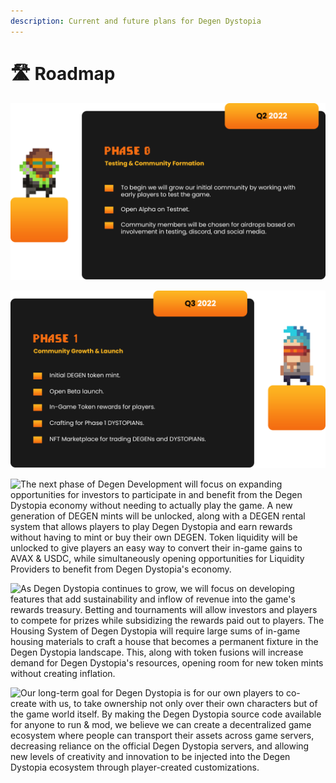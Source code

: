 ```yaml
---
description: Current and future plans for Degen Dystopia
---
```


# 🛣 Roadmap

![At Degen Dystopia, we believe in developing, testing, and delivering a quality product first and foremost to our audience. We will therefore extensively test Degen Dystopia's gameplay and smart contracts prior to release. Community members who contribute time and energy to help us develop and test will be prioritized for the issuance of early-adopter incentives, which most projects usually reserve for pump-and-dump "presales".](.gitbook/assets/0.png)

![The initial launch of Degen Dystopia on Avalanche mainnet will give early players the opportunity to begin leveling up their DEGENs, collecting rewards, and forming alliances. From this activity, the on-chain player-run economy will be born. Liquidity for in-game token rewards will remain locked during this phase, giving players the opportunity to accumulate ahead of whales and investors. Don't worry, investors, you will get your chance in Phase 2.      ](.gitbook/assets/1.png)

![The next phase of Degen Development will focus on expanding opportunities for investors to participate in and benefit from the Degen Dystopia economy without needing to actually play the game. A new generation of DEGEN mints will be unlocked, along with a DEGEN rental system that allows players to play Degen Dystopia and earn rewards without having to mint or buy their own DEGEN. Token liquidity will be unlocked to give players an easy way to convert their in-game gains to AVAX & USDC, while simultaneously opening opportunities for Liquidity Providers to benefit from Degen Dystopia's economy.](<.gitbook/assets/2 (1).png>)

![As Degen Dystopia continues to grow, we will focus on developing features that add sustainability and inflow of revenue into the game's rewards treasury. Betting and tournaments will allow investors and players to compete for prizes while subsidizing the rewards paid out to players. The Housing System of Degen Dystopia will require large sums of in-game housing materials to craft a house that becomes a permanent fixture in the Degen Dystopia landscape. This, along with token fusions will increase demand for Degen Dystopia's resources, opening room for new token mints without creating inflation.](<.gitbook/assets/3 (2).png>)

![Our long-term goal for Degen Dystopia is for our own players to co-create with us, to take ownership not only over their own characters but of the game world itself. By making the Degen Dystopia source code available for anyone to run & mod, we believe we can create a decentralized game ecosystem where people can transport their assets across game servers, decreasing reliance on the official Degen Dystopia servers, and allowing new levels of creativity and innovation to be injected into the Degen Dystopia ecosystem through player-created customizations. ](<.gitbook/assets/4 (1).png>)

